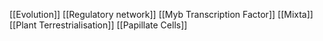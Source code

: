 [[Evolution]]
[[Regulatory network]]
[[Myb Transcription Factor]]
[[Mixta]]
[[Plant Terrestrialisation]]
[[Papillate Cells]]
